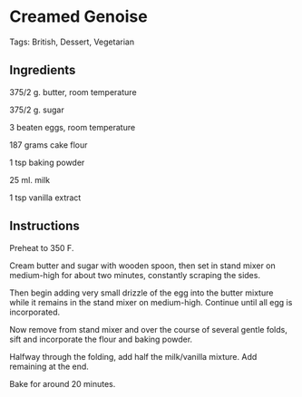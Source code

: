 # Creamed Genoise

Tags: British, Dessert, Vegetarian



## Ingredients

375/2 g. butter, room temperature

375/2 g. sugar

3  beaten eggs, room temperature

187 grams cake flour

1  tsp baking powder

25 ml. milk

1  tsp vanilla extract



## Instructions

Preheat to 350 F.

Cream butter and sugar with wooden spoon, then set in stand mixer on medium-high for about two minutes, constantly scraping the sides.

Then begin adding very small drizzle of the egg into the butter mixture while it remains in the stand mixer on medium-high. Continue until all egg is incorporated.

Now remove from stand mixer and over the course of several gentle folds, sift and incorporate the flour and baking powder.

Halfway through the folding, add half the milk/vanilla mixture. Add remaining at the end.

Bake for around 20 minutes.

